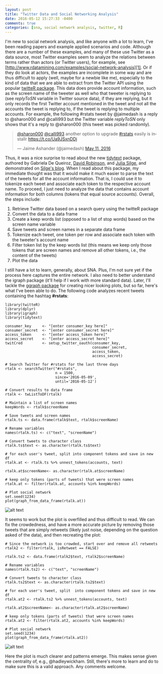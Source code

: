 ```yaml
---
layout: post
title: "Twitter Data and Social Networking Analysis"
date: 2016-05-12 15:27:33 -0400
comments: true
categories: [sna, social network analysis, twitter, R]
---
```


I'm new to social network analysis, and like anyone with a lot to learn,
I've been reading papers and example applied scenarios and code. Although
there are a number of these examples, and many of these use Twitter as a
data source, most Twitter examples seem to analyze the relations between
terms rather than actors (or Twitter users), for example, see
[http://www.rdatamining.com/examples/social-network-analysis][1]. Or if they
do look at actors, the examples are incomplete in some way and are thus
difficult to apply (well, maybe for a newbie like me), especially to the
kind of data that we are able to extract from the Twitter API using the
popular [twitteR package][2]. This data does provide account information,
such as the screen name of the tweeter as well who that tweeter is replying
to (see *replyToSN* variable in Twitter source data), if they are replying,
but it only records the first Twitter account mentioned in the tweet and not
all the accounts the tweet is replying to, if the tweet is replying to
multiple accounts. For example, the following #rstats tweet by @jaimedash is
a reply to @sharon000 and @calli993 but the Twitter variable *replyToSN*
only shows that it's a reply to @sharon000 (this tweet was picked randomly).

<blockquote class="twitter-tweet" data-lang="en"><p lang="en" dir="ltr"><a href="https://twitter.com/sharon000">@sharon000</a> <a href="https://twitter.com/calli993">@calli993</a> another option to upgrade <a href="https://twitter.com/hashtag/rstats?src=hash">#rstats</a> easily is installr <a href="https://t.co/Ua9JSxnDDj">https://t.co/Ua9JSxnDDj</a></p>&mdash; Jaime Ashander (@jaimedash) <a href="https://twitter.com/jaimedash/status/730497939143974913">May 11, 2016</a></blockquote>
<script async src="//platform.twitter.com/widgets.js" charset="utf-8"></script>

Thus, it was a nice surprise to read about the new [tidytext][3] package,
authored by Gabriela De Queiroz, [David Robinson][6], and [Julia Silge][7],
and demonstrated on [Silge's blog][4]. When I read about this package, my
immediate thought was that it would make it much easier to parse the text of
the tweets for all the account information. That is, I could use it to
tokenize each tweet and associate each token to the respective account name.
To proceed, I just need to analyze the data that contains account
information for both columns (tokens that equal source accounts). Overall,
the steps include:

1. Retrieve Twitter data based on a search query using the twitteR package
1. Convert the data to a data frame
1. Create a keep words list (opposed to a list of stop words) based on the screen name variable
1. Save tweets and screen names in a separate data frame
1. Tokenize each tweet, one token per row and associate each token with the tweeter's account name
1. Filter token list by the keep words list (this means we keep only those tokens that are screen names and remove all other tokens, i.e., the content of the tweets)
1. Plot the data

I still have a lot to learn, generally, about SNA. Plus, I'm not sure yet if
the process here captures the entire network. I also need to better
understand the igraph package (it'll help if I work with more standard
data). Later, I'll tackle the [ggraph package][5] for creating nicer looking
plots, but so far, here's what I've been able to do. The following code
analyzes recent tweets containing the hashtag **#rstats**:

    library(twitteR)
    library(dplyr)
    library(igraph)
    library(tidytext)

    consumer_key     <- "[enter consumer_key here]"
    consumer_secret  <- "[enter consumer_secret here]"
    access_token     <- "[enter access_token here]"
    access_secret    <- "[enter access_secret here]"
    twitCred         <- setup_twitter_oauth(consumer_key,
                                            consumer_secret,
                                            access_token,
                                            access_secret)

    # Search Twitter for #rstats for the last three days
    rtalk <- searchTwitter("#rstats",
                           n = 1500,
                           since='2016-05-09',
                           until='2016-05-12')

    # Convert results to data frame
    rtalk <- twListToDF(rtalk)

    # Maintain a list of screen names
    keepWords <- rtalk$screenName

    # Save tweets and screen names
    rtalk.ts <- data.frame(rtalk$text, rtalk$screenName)

    # Rename variables
    names(rtalk.ts) <- c("text", "screenName")

    # Convert tweets to character class
    rtalk.ts$text <- as.character(rtalk.ts$text)

    # for each user's tweet, split into component tokens and save in new df
    rtalk.at <- rtalk.ts %>% unnest_tokens(accounts, text)

    rtalk.at$screenName<- as.character(rtalk.at$screenName)

    # keep only tokens (parts of tweets) that were screen names
    rtalk.at <- filter(rtalk.at, accounts %in% keepWords)

    # Plot social network
    set.seed(1234)
    plot(graph_from_data_frame(rtalk.at))

![alt text](https://dl.dropboxusercontent.com/u/55752964/octopress/sna-rstats-crowded.png "Crowded SNA Plot of #rstat tweets")

It seems to work but the plot is overfilled and thus difficult to read. We
can fix the crowdedness, and have a more accurate picture by removing those
tweets that are simply retweets (likely just noise, depending on the
question asked of the data), and then recreating the plot:

    # Since the network is too crowded, start over and remove all retweets
    rtalk2 <- filter(rtalk, isRetweet == FALSE)

    rtalk.ts2 <- data.frame(rtalk2$text, rtalk2$screenName)

    # Rename variables
    names(rtalk.ts2) <- c("text", "screenName")

    # Convert tweets to character class
    rtalk.ts2$text <- as.character(rtalk.ts2$text)

    # for each user's tweet, split  into component tokens and save in new df
    rtalk.at2 <- rtalk.ts2 %>% unnest_tokens(accounts, text)

    rtalk.at2$screenName<- as.character(rtalk.at2$screenName)

    # keep only tokens (parts of tweets) that were screen names
    rtalk.at2 <- filter(rtalk.at2, accounts %in% keepWords)

    # Plot social network
    set.seed(1234)
    plot(graph_from_data_frame(rtalk.at2))

![alt
text](https://dl.dropboxusercontent.com/u/55752964/octopress/sna-rstats-clean.png
"Cleaner SNA Plot of #rstat tweets")

Here the plot is much clearer and patterns emerge. This makes sense given
the centrality of, e.g., @hadleywickham. Still, there's more to learn and do
to make sure this is a valid approach. Any comments welcome.

[1]: http://www.rdatamining.com/examples/social-network-analysis
[2]: https://cran.r-project.org/web/packages/twitteR/README.html
[3]: https://cran.r-project.org/web/packages/tidytext/index.html 
[4]: http://juliasilge.com/blog/Life-Changing-Magic/
[5]: https://github.com/thomasp85/ggraph
[6]: https://twitter.com/drob
[7]: https://twitter.com/juliasilge
